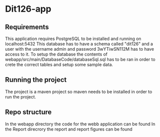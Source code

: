 # Dit126-app

## Requirements
This application requires PostgreSQL to be installed and running on localhost:5432
This database has to have a schema called "dit126" and a user with the username admin and password 3wYTiwSN112M has to have access to it. 
To setup the database the contents of webapp/src/main/DatabaseCode/databaseSql.sql has to be ran in order to crete the correct tables and setup some sample data.

## Running the project
The project is a maven project so maven needs to be installed in order to run the project. 

## Repo structure
In the webapp directory the code for the webb application can be found
In the Report direcrory the report and report figures can be found
